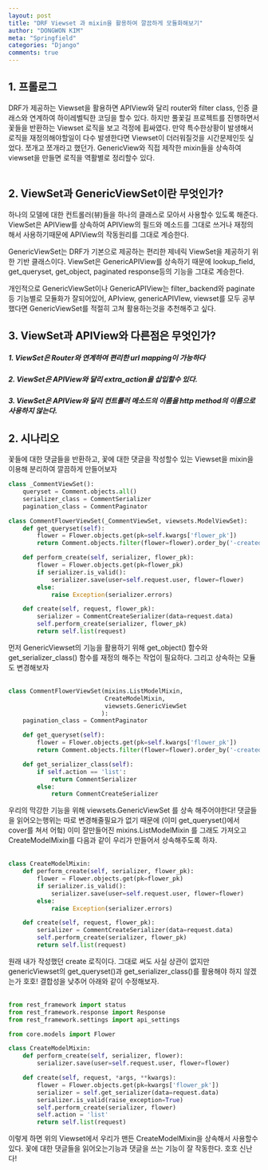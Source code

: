 ```yaml
---
layout: post
title: "DRF Viewset 과 mixin을 활용하여 깔끔하게 모듈화해보기"
author: "DONGWON KIM"
meta: "Springfield"
categories: "Django"
comments: true
---
```


## 1. 프롤로그
DRF가 제공하는 Viewset을 활용하면 APIView와 달리 router와 filter class, 인증 클래스와 연계하여 하이레벨틱한 
코딩을 할수 있다. 하지만 풀꽃길 프로젝트를 진행하면서 꽃들을 반환하는 Viewset 로직을 보고 걱정에 휩싸였다.
만약 특수한상황이 발생해서 로직을 재정의해야할일이 다수 발생한다면 Viewset이 더러워질것을 시간문제인듯 싶었다.
쪼개고 쪼개라고 했던가. GenericView와 직접 제작한 mixin들을 상속하여 viewset을 만들면 로직을 역활별로 정리할수 
있다.<br/><br/>

## 2. ViewSet과 GenericViewSet이란 무엇인가?
하나의 모델에 대한 컨트롤러(뷰)들을 하나의 클래스로 모아서 사용할수 있도록 해준다.
ViewSet은 APIView를 상속하여 APIView의 필드와 메소드를 그대로 쓰거나 재정의해서 사용하기때문에 APIView의
작동원리를 그대로 계승한다. <br/>

GenericViewSet는 DRF가 기본으로 제공하는 편리한 제네릭 ViewSet을 제공하기 위한 기반 클래스이다.
ViewSet은 GenericAPIView를 상속하기 때문에 lookup_field, get_queryset, get_object, 
paginated response등의 기능을 그대로 계승한다.  <br/>

개인적으로  GenericViewSet이나 GenericAPIView는 filter_backend와 paginate 등 기능별로 모듈화가 잘되어있어,
APIview, genericAPIVIew, viewset를 모두 공부 했다면 GenericViewSet를 적절히 고쳐 활용하는것을 추천해주고 싶다.

## 3. ViewSet과 APIView와 다른점은 무엇인가?
##### 1. ViewSet은 Router와 연계하여 편리한 url mapping이 가능하다
##### 2. ViewSet은 APIView와 달리 extra_action을 삽입할수 있다.
##### 3. ViewSet은 APIView와 달리 컨트롤러 메소드의 이름을 http method의 이름으로 사용하지 않는다.


## 2. 시나리오
꽃들에 대한 댓글들을 반환하고, 꽃에 대한 댓글을 작성할수 있는 Viewset을 mixin을 이용해 분리하여
깔끔하게 만들어보자

```python
class _CommentViewSet():
    queryset = Comment.objects.all()
    serializer_class = CommentSerializer
    pagination_class = CommentPaginator

class CommentFlowerViewSet(_CommentViewSet, viewsets.ModelViewSet):
    def get_queryset(self):
        flower = Flower.objects.get(pk=self.kwargs['flower_pk'])
        return Comment.objects.filter(flower=flower).order_by('-created_at')

    def perform_create(self, serializer, flower_pk):
        flower = Flower.objects.get(pk=flower_pk)
        if serializer.is_valid():
            serializer.save(user=self.request.user, flower=flower)
        else:
            raise Exception(serializer.errors)

    def create(self, request, flower_pk):
        serializer = CommentCreateSerializer(data=request.data)
        self.perform_create(serializer, flower_pk)
        return self.list(request)
```
먼저 GenericViewset의 기능을 활용하기 위해 get_object() 함수와
get_serializer_class() 함수를 재정의 해주는 작업이 필요하다. 그리고 상속하는 모듈도 변경해보자
<br/><br/>

```python
class CommentFlowerViewSet(mixins.ListModelMixin,
                           CreateModelMixin,
                           viewsets.GenericViewSet
                          ):
    pagination_class = CommentPaginator

    def get_queryset(self):
        flower = Flower.objects.get(pk=self.kwargs['flower_pk'])
        return Comment.objects.filter(flower=flower).order_by('-created_at')

    def get_serializer_class(self):
        if self.action == 'list':
            return CommentSerializer
        else:
            return CommentCreateSerializer
```
우리의 막강한 기능을 위해 viewsets.GenericViewSet 를 상속 해주어야한다!
댓글들을 읽어오는행위는 따로 변경해줄필요가 없기 때문에 (이미 get_queryset()에서 cover를 쳐서 어헠)
이미 잘만들어진 mixins.ListModelMixin 를 그래도 가져오고 CreateModelMixin를 다음과 같이
우리가 만들어서 상속해주도록 하자.
<br/><br/>

```python
class CreateModelMixin:
    def perform_create(self, serializer, flower_pk):
        flower = Flower.objects.get(pk=flower_pk)
        if serializer.is_valid():
            serializer.save(user=self.request.user, flower=flower)
        else:
            raise Exception(serializer.errors)

    def create(self, request, flower_pk):
        serializer = CommentCreateSerializer(data=request.data)
        self.perform_create(serializer, flower_pk)
        return self.list(request)
```
원래 내가 작성했던 create 로직이다. 그대로 써도 사실 상관이 없지만 genericViewset의 get_queryset()과
get_serializer_class()를 활용해야 하지 않겠는가 호호! 결합성을 낮추어 아래와 같이 수정해보자.
<br/><br/>

```python
from rest_framework import status
from rest_framework.response import Response
from rest_framework.settings import api_settings

from core.models import Flower

class CreateModelMixin:
    def perform_create(self, serializer, flower):
        serializer.save(user=self.request.user, flower=flower)

    def create(self, request, *args, **kwargs):
        flower = Flower.objects.get(pk=kwargs['flower_pk'])
        serializer = self.get_serializer(data=request.data)
        serializer.is_valid(raise_exception=True)
        self.perform_create(serializer, flower)
        self.action = 'list'
        return self.list(request)
```
이렇게 하면 위의 Viewset에서 우리가 맨든 CreateModelMixin을 상속해서 사용할수 있다.
꽃에 대한 댓글들을 읽어오는기능과 댓글을 쓰는 기능이 잘 작동한다. 호호 신난다!
